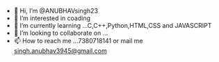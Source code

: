 - 👋 Hi, I’m @ANUBHAVsingh23
- 👀 I’m interested in coading
- 🌱 I’m currently learning ...C,C++,Python,HTML,CSS and JAVASCRIPT
- 💞️ I’m looking to collaborate on ...
- 📫 How to reach me ...7380718141 or mail me singh.anubhav3945@gmail.com

<!---
ANUBHAVsingh23/ANUBHAVsingh23 is a ✨ special ✨ repository because its `README.md` (this file) appears on your GitHub profile.
You can click the Preview link to take a look at your changes.
--->
